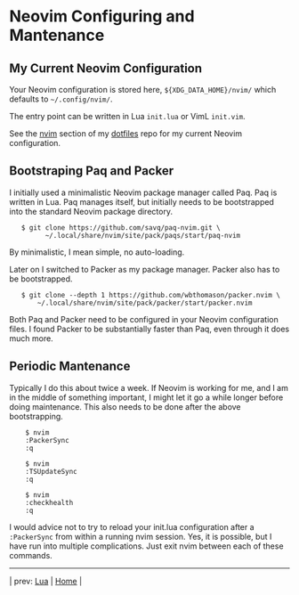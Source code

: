 # Neovim Configuring and Mantenance

## My Current Neovim Configuration

Your Neovim configuration is stored here,
`${XDG_DATA_HOME}/nvim/` which defaults to `~/.config/nvim/`.

The entry point can be written in Lua `init.lua` or VimL `init.vim`.

See the
[nvim](https://github.com/grscheller/dotfiles/tree/main/home/config/nvim)
section of my
[dotfiles](https://github.com/grscheller/dotfiles)
repo for my current Neovim configuration.

## Bootstraping Paq and Packer

I initially used a minimalistic Neovim package manager called Paq.
Paq is written in Lua.  Paq manages itself, but initially needs to
be bootstrapped into the standard Neovim package directory.

```
   $ git clone https://github.com/savq/paq-nvim.git \
         ~/.local/share/nvim/site/pack/paqs/start/paq-nvim
```

By minimalistic, I mean simple, no auto-loading.

Later on I switched to Packer as my package manager.  Packer also
has to be bootstrapped.

```
   $ git clone --depth 1 https://github.com/wbthomason/packer.nvim \
       ~/.local/share/nvim/site/pack/packer/start/packer.nvim  
```

Both Paq and Packer need to be configured in your Neovim configuration
files.  I found Packer to be substantially faster than Paq, even through
it does much more.

## Periodic Mantenance
Typically I do this about twice a week.  If Neovim is working
for me, and I am in the middle of something important, I might
let it go a while longer before doing maintenance.  This also
needs to be done after the above bootstrapping.

```
    $ nvim
    :PackerSync
    :q

    $ nvim
    :TSUpdateSync
    :q

    $ nvim
    :checkhealth
    :q
```

I would advice not to try to reload your init.lua configuration
after a `:PackerSync` from within a running nvim session.  Yes,
it is possible, but I have run into multiple complications.
Just exit nvim between each of these commands.

---

| prev: [Lua][1] | [Home][2] |

[1]: 11-Vimscript.md
[2]: ../README.md
